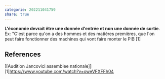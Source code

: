 ```yaml
---  
categorie: 202211041759  
share: true  
---  
```

  
**L'économie devrait être une donnée d'entrée et non une donnée de sortie**.   
Ex: "C'est parce qu'on a des hommes et des matières premières, que l'on peut faire fonctionner des machines qui vont faire monter le PIB [1]  
  
  
## References  
  
[[Audition Jancovici assemblee nationale]]  
[1]https://www.youtube.com/watch?v=oweVFXFFh04  
